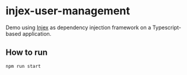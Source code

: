 # injex-user-management

Demo using [Injex](https://injex.dev) as dependency injection framework on a Typescript-based application.

## How to run

    npm run start
